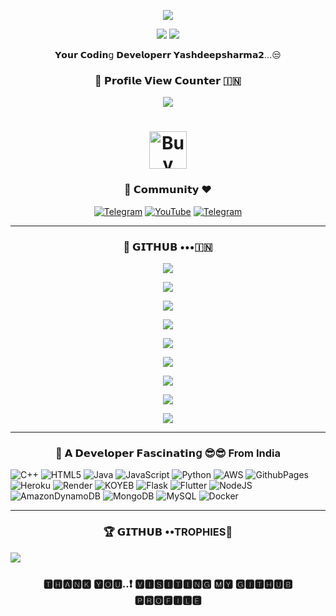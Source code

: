 <p align="center">
  <a href="https://youtube.com/@viddertech">
    <img src="https://readme-typing-svg.demolab.com/?lines=Vidder%20Tech&font=Fira%20SemiBold&center=true&width=480&height=45&color=32CD32&vCenter=true&pause=1000&size=40" /></a>
</p>
<p align="center">
  <a href="https://t.me/VIDDER_TECH">
    <img src="https://readme-typing-svg.demolab.com/?lines=Full-stack%20web%20app%20and%20BOT%20developer;Experienced%20UI%2FUX%20Designer;6%2B%60month%20of%20coding%20experience;Always%20learning%20new%20things;A.I%20DEVELOPER%20&font=Fira%20Code&center=true&width=500&height=45&color=9400D3&vCenter=true&pause=1000&size=22" /></a>
  <a href="https://t.me/videoderXT">
    <img src="https://readme-typing-svg.demolab.com/?lines=Join%20our%20Telegram%20community;For%20updates%20and%20support;Engage%20with%20other%20developers;Get%20latest%20tech%20news%20and%20tips&font=Fira%20Code&center=true&width=500&height=45&color=1E90FF&vCenter=true&pause=1000&size=22" /></a>
</p>
<p align="center">
𝗬𝗼𝘂𝗿 𝗖𝗼𝗱𝗶𝗻𝗀 𝗗𝗲𝘃𝗲𝗹𝗼𝗽𝗲𝗿𝗿 𝗬𝗮𝘀𝗵𝗱𝗲𝗲𝗽𝘀𝗵𝗮𝗿𝗺𝗮𝟮...😒
</p>
<h3 align="center">👀 𝗣𝗿𝗼𝗳𝗶𝗹𝗲 𝗩𝗶𝗲𝘄 𝗖𝗼𝘂𝗻𝘁𝗲𝗿 🇮🇳</h3>
<p align="center">
<img src="https://profile-counter.glitch.me/{Yashdeepsharma2}/count.svg" <p align="center"> </p>
<h1 align="center">
<a href="https://www.buymeacoffee.com/yashdeepsharma2" target="_blank"><img src="https://cdn.buymeacoffee.com/buttons/v2/default-yellow.png" alt="Buy Me A Coffee" style="height: 60px !important;width=217px !important;" ></a>

<h3 align="center">🙏 𝗖𝗼𝗺𝗺𝘂𝗻𝗶𝘁𝘆 ❤️</h3>
</p>
<p align="center">
<a href="https://t.me/VIDDER_TECH"><img alt="Telegram" src="https://img.shields.io/badge/VIDDER_TECH-2CA5E0?style=for-the-badge&logo=telegram&logoColor=white"/></a>
<a href="https://youtube.com/@viddertech"><img alt="YouTube" src="https://img.shields.io/badge/-YouTube-red?style=for-the-badge&logo=youtube&logoColor=white"/></a>
<a href="https://t.me/videoderXT"><img alt="Telegram" src="https://img.shields.io/badge/videoderXT-2CA5E0?style=for-the-badge&logo=telegram&logoColor=white"/></a>
</p>

----------------------------------------------------------------------------------------------------------------------------------------------

<h3 align="center">💜 𝗚𝗜𝗧𝗛𝗨𝗕 •••🇮🇳</h3>
<p align="center">
<img src="https://github-stats-alpha.vercel.app/api/?username=Yashdeepsharma2&cc=000&tc=00ff00&ic=fff000&bc=000" align="center">
</p>
<p align="center">
<img src="https://github-readme-stats.vercel.app/api?username=Yashdeepsharma2&hide=prs&count_public=true&show_icons=true&theme=dark" align="center"> </p>
<p align="center">
<img src="https://github-readme-streak-stats.herokuapp.com?user=Yashdeepsharma2&theme=dark&hide_border" align="center"> </p>
<p align="center">
<img src="https://github-readme-stats.vercel.app/api/top-langs/?username=Yashdeepsharma2&layout=compact&theme=dark" align="center"> </p>
<p align="center">
<img src="https://github-profile-summary-cards.vercel.app/api/cards/repos-per-language?username=Yashdeepsharma2&theme=dark" align="center">
</p>
<p align="center">
<img src="https://github-profile-summary-cards.vercel.app/api/cards/most-commit-language?username=Yashdeepsharma2&theme=dark" align="center">
</p>
<p align="center">
<img src="https://github-profile-summary-cards.vercel.app/api/cards/productive-time?username=Yashdeepsharma2&theme=dark" align="center">
</p>
<p align="center">
<img src="https://github-contribution-stats.vercel.app/api?username=Yashdeepsharma2&count_private=true&show_icons=true&theme=dark" align="center">
</p>
<p align="center">
<img src="https://activity-graph.herokuapp.com/graph?username=Yashdeepsharma2&theme=dark" align="center">
</p>

----------------------------------------------------------------------------------------------------------------------------------------------
  
<h3 align="center">🫣 𝗔 𝗗𝗲𝘃𝗲𝗹𝗼𝗽𝗲𝗿 𝗙𝗮𝘀𝗰𝗶𝗻𝗮𝘁𝗶𝗻𝗀 😎😎 From India</h3>

</p>
<p align="center">
  
![C++](https://img.shields.io/badge/c++-%2300599C.svg?style=for-the-badge&logo=c%2B%2B&logoColor=white) ![HTML5](https://img.shields.io/badge/html5-%23E34F26.svg?style=for-the-badge&logo=html5&logoColor=white) ![Java](https://img.shields.io/badge/java-%23ED8B00.svg?style=for-the-badge&logo=openjdk&logoColor=white) ![JavaScript](https://img.shields.io/badge/javascript-%23323330.svg?style=for-the-badge&logo=javascript&logoColor=%23F7DF1E) ![Python](https://img.shields.io/badge/python-3670A0?style=for-the-badge&logo=python&logoColor=ffdd54) ![AWS](https://img.shields.io/badge/AWS-%23FF9900.svg?style=for-the-badge&logo=amazon-aws&logoColor=white) ![GithubPages](https://img.shields.io/badge/github%20pages-121013?style=for-the-badge&logo=github&logoColor=white) ![Heroku](https://img.shields.io/badge/heroku-%23430098.svg?style=for-the-badge&logo=heroku&logoColor=white) ![Render](https://img.shields.io/badge/Render-%46E3B7.svg?style=for-the-badge&logo=render&logoColor=white) ![KOYEB](https://img.shields.io/badge/Koyeb-%23E34F26.svg?style=for-the-badge&logo=render&logoColor=white) ![Flask](https://img.shields.io/badge/flask-%23000.svg?style=for-the-badge&logo=flask&logoColor=white) ![Flutter](https://img.shields.io/badge/Flutter-%2302569B.svg?style=for-the-badge&logo=Flutter&logoColor=white) ![NodeJS](https://img.shields.io/badge/node.js-6DA55F?style=for-the-badge&logo=node.js&logoColor=white) ![AmazonDynamoDB](https://img.shields.io/badge/Amazon%20DynamoDB-4053D6?style=for-the-badge&logo=Amazon%20DynamoDB&logoColor=white) ![MongoDB](https://img.shields.io/badge/MongoDB-%234ea94b.svg?style=for-the-badge&logo=mongodb&logoColor=white) ![MySQL](https://img.shields.io/badge/mysql-%2300000f.svg?style=for-the-badge&logo=mysql&logoColor=white) ![Docker](https://img.shields.io/badge/docker-%230db7ed.svg?style=for-the-badge&logo=docker&logoColor=white)
  </p>
  
---------------------------------------------------------------------------------------------------------------------------------------

<h3 align="center">🏆 𝗚𝗜𝗧𝗛𝗨𝗕 ••TROPHIES🏅</h3>
</p>
<img src="https://github-profile-trophy.vercel.app/?username=Yashdeepsharma2&theme=radical&no-frame=false&no-bg=false&margin-w=4" </p>

<h3 align="center">🆃︎🅷︎🅰︎🅽︎🅺︎ 🆈︎🅾︎🆄︎..❗ 🆅︎🅸︎🆂︎🅸︎🆃︎🅸︎🅽︎🅶︎ 🅼︎🆈︎ 🅶︎🅸︎🆃︎🅷︎🆄︎🅱︎ 🅿︎🆁︎🅾︎🅵︎🅸︎🅻︎🅴︎</h3>
